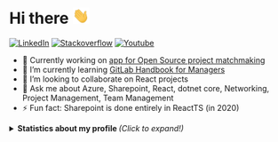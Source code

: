 # Hi there <img src="wave.gif" width="30px">

<!--
**Toumash/Toumash** is a ✨ _special_ ✨ repository because its `README.md` (this file) appears on your GitHub profile.
-->


[![LinkedIn][linkedin-shield]][linkedin-url] [![Stackoverflow][stack-shield]][stack-url] [![Youtube][yt-shield]][yt-url]

- 🔭 Currently working on [app for Open Source project matchmaking](https://github.com/Programmers-Only-Group/frontend)
- 🌱 I’m currently learning [GitLab Handbook for Managers](https://about.gitlab.com/handbook/people-group/learning-and-development/building-high-performing-teams/)
- 👯 I’m looking to collaborate on React projects
- 💬 Ask me about Azure, Sharepoint, React, dotnet core, Networking, Project Management, Team Management
- ⚡ Fun fact: Sharepoint is done entirely in ReactTS (in 2020)

<details>
  <summary> <b> Statistics about my profile </b> <i> (Click to expand!)</i> </summary>
  
  [![Github Stats By toumash](https://github-readme-stats.vercel.app/api?username=toumash&hide=prs&show_icons=true&title_color=fff&icon_color=79ff97&text_color=9f9f9f&bg_color=151515)]()
  [![Github Langs By toumash](https://github-readme-stats.vercel.app/api/top-langs/?username=toumash&layout=compact&show_icons=true&title_color=fff&icon_color=79ff97&text_color=9f9f9f&bg_color=151515)]()
  
---
[linkedin-shield]: https://img.shields.io/badge/-LinkedIn-black.svg?style=flat-square&logo=linkedin&colorB=555&color=blue
[linkedin-url]: https://www.linkedin.com/in/tomaszdluski/
[stack-shield]: https://img.shields.io/static/v1?message=Stackoverflow&logo=stackoverflow&labelColor=5c5c5c&color=FE7A16&logoColor=white&label=%20
[stack-url]: https://stackoverflow.com/users/3711660/toumash
[yt-shield]: https://img.shields.io/static/v1?message=Youtube&logo=youtube&labelColor=5c5c5c&color=black&logoColor=FF0000&label=%20
[yt-url]: https://www.youtube.com/channel/UCXrPqxHd-1y_oAYfv-qCnjA
